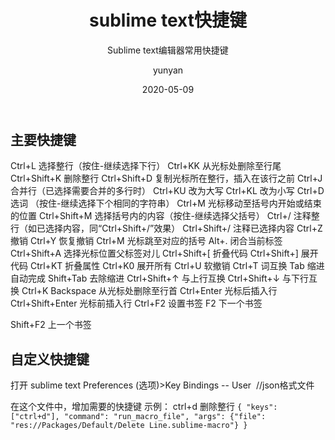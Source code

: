 ﻿---
layout:     post
title:      sublime text快捷键
subtitle:   Sublime text编辑器常用快捷键
date:       2020-05-09
author:     yunyan
header-img: img/post-bg-re-vs-ng2.jpg
catalog: true
tags:
    - 效率
---


## 主要快捷键
Ctrl+L 选择整行（按住-继续选择下行）
Ctrl+KK 从光标处删除至行尾
Ctrl+Shift+K 删除整行
Ctrl+Shift+D 复制光标所在整行，插入在该行之前
Ctrl+J 合并行（已选择需要合并的多行时）
Ctrl+KU 改为大写
Ctrl+KL 改为小写
Ctrl+D 选词 （按住-继续选择下个相同的字符串）
Ctrl+M 光标移动至括号内开始或结束的位置
Ctrl+Shift+M 选择括号内的内容（按住-继续选择父括号）
Ctrl+/ 注释整行（如已选择内容，同“Ctrl+Shift+/”效果）
Ctrl+Shift+/ 注释已选择内容
Ctrl+Z 撤销
Ctrl+Y 恢复撤销
Ctrl+M 光标跳至对应的括号
Alt+. 闭合当前标签
Ctrl+Shift+A 选择光标位置父标签对儿
Ctrl+Shift+[ 折叠代码
Ctrl+Shift+] 展开代码
Ctrl+KT 折叠属性
Ctrl+K0 展开所有
Ctrl+U 软撤销
Ctrl+T 词互换
Tab 缩进 自动完成
Shift+Tab 去除缩进
Ctrl+Shift+↑ 与上行互换
Ctrl+Shift+↓ 与下行互换
Ctrl+K Backspace 从光标处删除至行首
Ctrl+Enter 光标后插入行
Ctrl+Shift+Enter 光标前插入行
Ctrl+F2 设置书签
F2 下一个书签

Shift+F2 上一个书签


## 自定义快捷键
打开 sublime text 
Preferences (选项)>Key Bindings -- User  //json格式文件

在这个文件中，增加需要的快捷键
示例：
ctrl+d 删除整行
`{ "keys": ["ctrl+d"], "command": "run_macro_file", "args": {"file": "res://Packages/Default/Delete Line.sublime-macro"} }`



